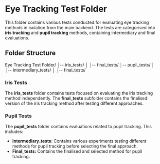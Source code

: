 # Eye Tracking Test Folder

This folder contains various tests conducted for evaluating eye tracking methods in isolation from the main backend. The tests are categorised into **iris tracking** and **pupil tracking** methods, containing intermediary and final evaluations.

## Folder Structure
Eye Tracking Test Folder/
 │-- iris_tests/ 
 │ │-- final_tests/ 
 │-- pupil_tests/ 
 │ │-- intermediary_tests/ 
 │ │-- final_tests/


### Iris Tests
The **iris_tests** folder contains tests focused on evaluating the iris tracking method independently. The **final_tests** subfolder contains the finalised version of the iris tracking method after testing different approaches.

### Pupil Tests
The **pupil_tests** folder contains evaluations related to pupil tracking. This includes:
- **Intermediary_tests:** Contains various experiments testing different methods for pupil tracking before selecting the final approach.
- **Final_tests:** Contains the finalised and selected method for pupil tracking.


